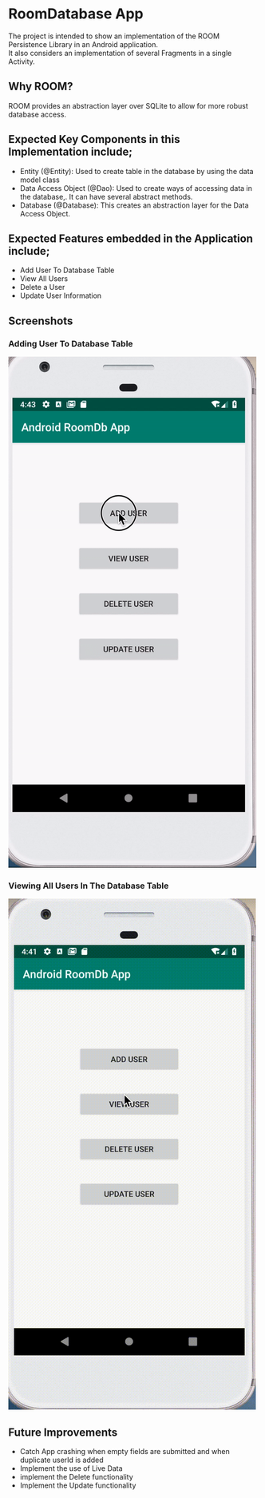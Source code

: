 # RoomDatabase App
The project is intended to show an implementation of the ROOM Persistence Library in an Android application.<br/>
It also considers an implementation of several Fragments in a single Activity.

## Why ROOM?
ROOM provides an abstraction layer over SQLite to allow for more robust database access.

## Expected Key Components in this Implementation include;
- Entity (@Entity): Used to create table in the database by using the data model class
- Data Access Object (@Dao): Used to create ways of accessing data in the database,. It can have several abstract methods.
- Database (@Database): This creates an abstraction layer for the Data Access Object.

## Expected Features embedded in the Application include;
- Add User To Database Table
- View All Users
- Delete a User
- Update User Information

## Screenshots
### Adding User To Database Table
![Add User](images/addUser.gif)

### Viewing All Users In The Database Table
![Users List](images/ViewAllUsers.gif)

## Future Improvements
- Catch App crashing when empty fields are submitted and when duplicate userId is added
- Implement the use of Live Data
- implement the Delete functionality
- Implement the Update functionality






